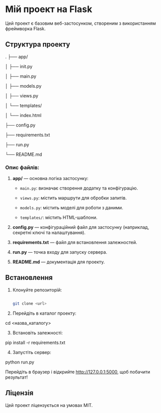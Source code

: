 # Мій проект на Flask

Цей проект є базовим веб-застосунком, створеним з використанням фреймворка Flask.

## Структура проекту

. ├── app/ 

│ ├── init.py 

│ ├── main.py 

│ ├── models.py 

│ ├── views.py 

│ └── templates/ 

│ └── index.html 

├── config.py 

├── requirements.txt 

├── run.py 

└── README.md


### Опис файлів:

1. **app/** — основна логіка застосунку:

   - `main.py`: визначає створення додатку та конфігурацію.

   - `views.py`: містить маршрути для обробки запитів.

   - `models.py`: містить моделі для роботи з даними.

   - `templates/`: містить HTML-шаблони.
   
3. **config.py** — конфігураційний файл для застосунку (наприклад, секретні ключі та налаштування).

4. **requirements.txt** — файл для встановлення залежностей.

5. **run.py** — точка входу для запуску сервера.

7. **README.md** — документація для проекту.

## Встановлення

1. Клонуйте репозиторій:

   ```bash
   
   git clone <url>
   
2. Перейдіть в каталог проекту:


cd <назва_каталогу>

3. Встановіть залежності:


pip install -r requirements.txt

4. Запустіть сервер:


python run.py

Перейдіть в браузер і відкрийте http://127.0.0.1:5000, щоб побачити результат!

## Ліцензія

Цей проект ліцензується на умовах MIT.
